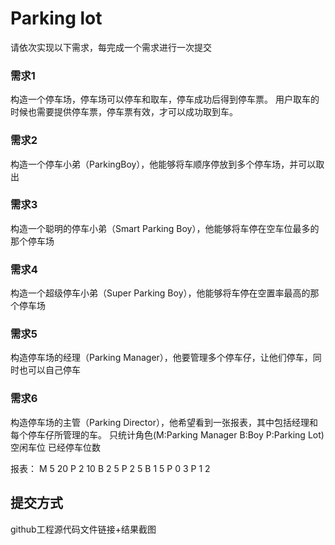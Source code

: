 # Parking lot

请依次实现以下需求，每完成一个需求进行一次提交

### 需求1 

构造一个停车场，停车场可以停车和取车，停车成功后得到停车票。
用户取车的时候也需要提供停车票，停车票有效，才可以成功取到车。

### 需求2 

构造一个停车小弟（ParkingBoy），他能够将车顺序停放到多个停车场，并可以取出

### 需求3 

构造一个聪明的停车小弟（Smart Parking Boy），他能够将车停在空车位最多的那个停车场

### 需求4 

构造一个超级停车小弟（Super Parking Boy），他能够将车停在空置率最高的那个停车场

### 需求5 

构造停车场的经理（Parking Manager），他要管理多个停车仔，让他们停车，同时也可以自己停车

### 需求6 

构造停车场的主管（Parking Director），他希望看到一张报表，其中包括经理和每个停车仔所管理的车。
只统计角色(M:Parking Manager B:Boy P:Parking Lot) 空闲车位 已经停车位数

报表：
M 5 20
  P 2 10
  B 2 5
    P 2 5
  B 1 5
    P 0 3
    P 1 2

## 提交方式

github工程源代码文件链接+结果截图